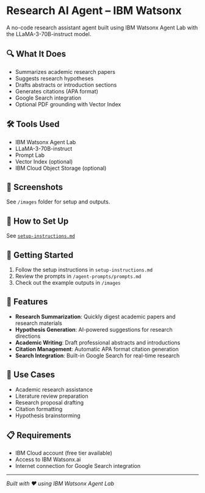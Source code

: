# Research AI Agent – IBM Watsonx

A no-code research assistant agent built using IBM Watsonx Agent Lab with the LLaMA-3-70B-instruct model.

## 🔍 What It Does
- Summarizes academic research papers
- Suggests research hypotheses
- Drafts abstracts or introduction sections
- Generates citations (APA format)
- Google Search integration
- Optional PDF grounding with Vector Index

## 🛠 Tools Used
- IBM Watsonx Agent Lab
- LLaMA-3-70B-instruct
- Prompt Lab
- Vector Index (optional)
- IBM Cloud Object Storage (optional)

## 📸 Screenshots
See `/images` folder for setup and outputs.

## 📂 How to Set Up
See [`setup-instructions.md`](./setup-instructions.md)

## 🚀 Getting Started
1. Follow the setup instructions in `setup-instructions.md`
2. Review the prompts in `/agent-prompts/prompts.md`
3. Check out the example outputs in `/images`

## 📝 Features
- **Research Summarization**: Quickly digest academic papers and research materials
- **Hypothesis Generation**: AI-powered suggestions for research directions
- **Academic Writing**: Draft professional abstracts and introductions
- **Citation Management**: Automatic APA format citation generation
- **Search Integration**: Built-in Google Search for real-time research

## 🎯 Use Cases
- Academic research assistance
- Literature review preparation
- Research proposal drafting
- Citation formatting
- Hypothesis brainstorming

## 📋 Requirements
- IBM Cloud account (free tier available)
- Access to IBM Watsonx.ai
- Internet connection for Google Search integration
---
*Built with ❤️ using IBM Watsonx Agent Lab*
